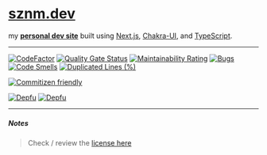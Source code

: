# [sznm.dev](https://sznm.dev)

my **[personal dev site](https://sznm.dev)** built using [Next.js](https://nextjs.org), [Chakra-UI](https://chakra-ui.com), and [TypeScript](https://www.typescriptlang.org/).

---

[![CodeFactor](https://www.codefactor.io/repository/github/sozonome/sznm.dev/badge?s=1a963105690338a52f13747c957ea3b719a50f6b)](https://www.codefactor.io/repository/github/sozonome/sznm.dev)
[![Quality Gate Status](https://sonarcloud.io/api/project_badges/measure?project=sozonome_sznm.dev&metric=alert_status)](https://sonarcloud.io/dashboard?id=sozonome_sznm.dev) [![Maintainability Rating](https://sonarcloud.io/api/project_badges/measure?project=sozonome_sznm.dev&metric=sqale_rating)](https://sonarcloud.io/dashboard?id=sozonome_sznm.dev) [![Bugs](https://sonarcloud.io/api/project_badges/measure?project=sozonome_sznm.dev&metric=bugs)](https://sonarcloud.io/dashboard?id=sozonome_sznm.dev) [![Code Smells](https://sonarcloud.io/api/project_badges/measure?project=sozonome_sznm.dev&metric=code_smells)](https://sonarcloud.io/dashboard?id=sozonome_sznm.dev) [![Duplicated Lines (%)](https://sonarcloud.io/api/project_badges/measure?project=sozonome_sznm.dev&metric=duplicated_lines_density)](https://sonarcloud.io/dashboard?id=sozonome_sznm.dev)

[![Commitizen friendly](https://img.shields.io/badge/commitizen-friendly-brightgreen.svg)](http://commitizen.github.io/cz-cli/)

[![Depfu](https://badges.depfu.com/badges/cdb99b542fc44b9ad143bfa3507ac3d7/overview.svg)](https://depfu.com/github/sozonome/sznm.dev?project_id=27949) [![Depfu](https://badges.depfu.com/badges/cdb99b542fc44b9ad143bfa3507ac3d7/count.svg)](https://depfu.com/github/sozonome/sznm.dev?project_id=27949)

---

##### Notes

> Check / review the [license here](https://github.com/sozonome/sznm.dev/blob/main/LICENSE)
